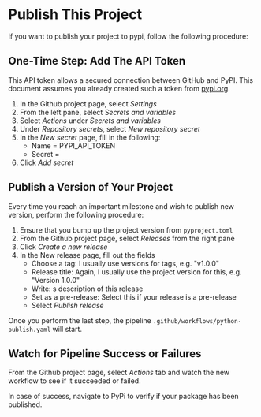 # Publish This Project

If you want to publish your project to pypi, follow the following procedure:

## One-Time Step: Add The API Token

This API token allows a secured connection between GitHub and PyPI.
This document assumes you already created such a token from
[pypi.org](https://pypi.org).

1. In the Github project page, select *Settings*
2. From the left pane, select *Secrets and variables*
3. Select *Actions* under *Secrets and variables*
4. Under *Repository secrets*, select *New repository secret*
5. In the *New secret* page, fill in the following:
   - Name = PYPI_API_TOKEN
   - Secret = <Your token from PyPI>
6. Click *Add secret*


## Publish a Version of Your Project

Every time you reach an important milestone and wish to publish new
version, perform the following procedure:

1. Ensure that you bump up the project version from `pyproject.toml`
2. From the Github project page, select *Releases* from the right pane
3. Click *Create a new release*
4. In the New release page, fill out the fields
   - Choose a tag: I usually use versions for tags, e.g. "v1.0.0"
   - Release title: Again, I usually use the project version for this, e.g. "Version 1.0.0"
   - Write: s description of this release
   - Set as a pre-release: Select this if your release is a pre-release
   - Select *Publish release*

Once you perform the last step, the pipeline
`.github/workflows/python-publish.yaml` will start.

## Watch for Pipeline Success or Failures

From the Github project page, select *Actions* tab and watch the
new workflow to see if it succeeded or failed.

In case of success, navigate to PyPi to verify if your package has
been published.


